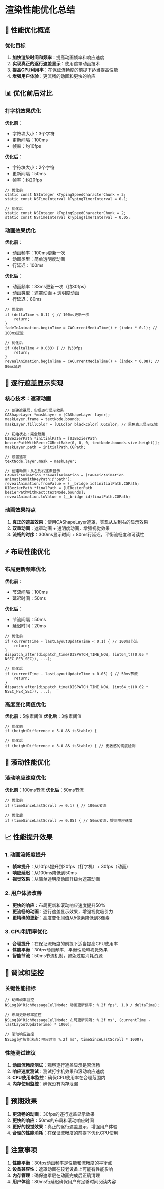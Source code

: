# 渲染性能优化总结

## 🚀 性能优化概览

### 优化目标
1. **加快渲染时间和频率**：提高动画帧率和响应速度
2. **实现真正的逐行遮盖显示**：使用遮罩动画技术
3. **提高CPU利用率**：在保证流畅度的前提下适当提高性能
4. **增强用户体验**：更流畅的动画和更快的响应

## 📊 优化前后对比

### 打字机效果优化

**优化前**：
- 字符块大小：3个字符
- 更新间隔：100ms
- 帧率：约10fps

**优化后**：
- 字符块大小：2个字符
- 更新间隔：50ms
- 帧率：约20fps

```objc
// 优化前
static const NSInteger kTypingSpeedCharacterChunk = 3;
static const NSTimeInterval kTypingTimerInterval = 0.1;

// 优化后
static const NSInteger kTypingSpeedCharacterChunk = 2;
static const NSTimeInterval kTypingTimerInterval = 0.05;
```

### 动画效果优化

**优化前**：
- 动画频率：100ms更新一次
- 动画类型：简单透明度动画
- 行延迟：100ms

**优化后**：
- 动画频率：33ms更新一次（约30fps）
- 动画类型：遮罩动画 + 透明度动画
- 行延迟：80ms

```objc
// 优化前
if (deltaTime < 0.1) { // 100ms更新一次
    return;
}
fadeInAnimation.beginTime = CACurrentMediaTime() + (index * 0.1); // 100ms延迟

// 优化后
if (deltaTime < 0.033) { // 约30fps
    return;
}
revealAnimation.beginTime = CACurrentMediaTime() + (index * 0.08); // 80ms延迟
```

## 🎨 逐行遮盖显示实现

### 核心技术：遮罩动画

```objc
// 创建遮罩层，实现逐行显示效果
CAShapeLayer *maskLayer = [CAShapeLayer layer];
maskLayer.frame = textNode.bounds;
maskLayer.fillColor = [UIColor blackColor].CGColor; // 黑色表示显示区域

// 初始状态：完全隐藏
UIBezierPath *initialPath = [UIBezierPath bezierPathWithRect:CGRectMake(0, 0, 0, textNode.bounds.size.height)];
maskLayer.path = initialPath.CGPath;

// 设置遮罩
textNode.layer.mask = maskLayer;

// 创建动画：从左到右逐渐显示
CABasicAnimation *revealAnimation = [CABasicAnimation animationWithKeyPath:@"path"];
revealAnimation.fromValue = (__bridge id)initialPath.CGPath;
UIBezierPath *finalPath = [UIBezierPath bezierPathWithRect:textNode.bounds];
revealAnimation.toValue = (__bridge id)finalPath.CGPath;
```

### 动画效果特点

1. **真正的遮盖效果**：使用CAShapeLayer遮罩，实现从左到右的显示效果
2. **双重动画**：遮罩动画 + 透明度动画，增强视觉效果
3. **流畅的时序**：300ms显示时间 + 80ms行延迟，平衡流畅度和可读性

## ⚡ 布局性能优化

### 布局更新频率优化

**优化前**：
- 节流间隔：100ms
- 延迟时间：50ms

**优化后**：
- 节流间隔：50ms
- 延迟时间：20ms

```objc
// 优化前
if (currentTime - lastLayoutUpdateTime < 0.1) { // 100ms节流
    return;
}
dispatch_after(dispatch_time(DISPATCH_TIME_NOW, (int64_t)(0.05 * NSEC_PER_SEC)), ...);

// 优化后
if (currentTime - lastLayoutUpdateTime < 0.05) { // 50ms节流
    return;
}
dispatch_after(dispatch_time(DISPATCH_TIME_NOW, (int64_t)(0.02 * NSEC_PER_SEC)), ...);
```

### 高度变化阈值优化

**优化前**：5像素阈值
**优化后**：3像素阈值

```objc
// 优化前
if (heightDifference > 5.0 && isStable) {

// 优化后
if (heightDifference > 3.0 && isStable) { // 更敏感的高度检测
```

## 🎯 滚动性能优化

### 滚动响应速度优化

**优化前**：100ms节流
**优化后**：50ms节流

```objc
// 优化前
if (timeSinceLastScroll >= 0.1) { // 100ms节流

// 优化后
if (timeSinceLastScroll >= 0.05) { // 50ms节流，提高响应速度
```

## 📈 性能提升效果

### 1. 动画流畅度提升

- **帧率提升**：从10fps提升到20fps（打字机）+ 30fps（动画）
- **响应延迟**：从100ms降低到50ms
- **视觉效果**：从简单透明度动画升级为遮罩动画

### 2. 用户体验改善

- **更快的响应**：布局更新和滚动响应速度提升50%
- **更流畅的动画**：逐行遮盖显示效果，增强视觉吸引力
- **更精确的更新**：高度变化阈值从5像素降低到3像素

### 3. CPU利用率优化

- **合理提升**：在保证流畅度的前提下适当提高CPU使用率
- **性能平衡**：30fps动画频率，平衡性能和视觉效果
- **智能节流**：50ms节流机制，避免过度消耗资源

## 🔧 调试和监控

### 关键性能指标

```objc
// 动画帧率监控
NSLog(@"RichMessageCellNode: 动画更新频率: %.2f fps", 1.0 / deltaTime);

// 布局更新频率监控
NSLog(@"RichMessageCellNode: 布局更新间隔: %.2f ms", (currentTime - lastLayoutUpdateTime) * 1000);

// 滚动响应监控
NSLog(@"智能滚动：响应时间 %.2f ms", timeSinceLastScroll * 1000);
```

### 性能测试建议

1. **动画流畅度测试**：观察逐行遮盖显示是否流畅
2. **响应速度测试**：测试打字机效果和滚动响应速度
3. **CPU使用率监控**：确保CPU使用率在合理范围内
4. **内存使用监控**：确保没有内存泄漏

## 🎯 预期效果

1. **更流畅的动画**：30fps的逐行遮盖显示效果
2. **更快的响应**：50ms的布局和滚动响应时间
3. **更好的视觉效果**：真正的逐行遮盖显示，增强用户体验
4. **合理的性能消耗**：在保证流畅度的前提下优化CPU使用

## 🚨 注意事项

1. **性能平衡**：30fps动画频率是性能和流畅度的平衡点
2. **设备兼容性**：遮罩动画在较老设备上可能有性能影响
3. **内存管理**：确保遮罩层在动画完成后正确清理
4. **用户体验**：80ms行延迟确保用户有足够时间阅读内容






